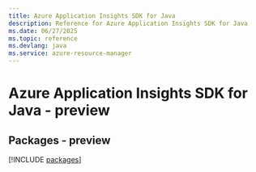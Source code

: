```yaml
---
title: Azure Application Insights SDK for Java
description: Reference for Azure Application Insights SDK for Java
ms.date: 06/27/2025
ms.topic: reference
ms.devlang: java
ms.service: azure-resource-manager
---
```

# Azure Application Insights SDK for Java - preview
## Packages - preview
[!INCLUDE [packages](application-insights-index.md)]